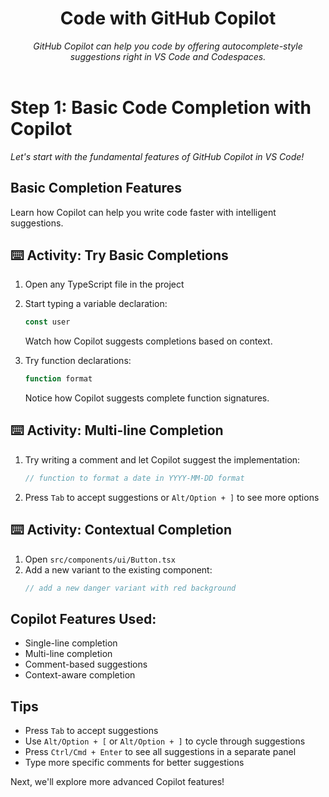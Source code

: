 <header>

<!--
  <<< Author notes: Course header >>>
  Read <https://skills.github.com/quickstart> for more information about how to build courses using this template.
  Include a 1280×640 image, course name in sentence case, and a concise description in emphasis.
  In your repository settings: enable template repository, add your 1280×640 social image, auto delete head branches.
  Next to "About", add description & tags; disable releases, packages, & environments.
  Add your open source license, GitHub uses the MIT license.
-->

# Code with GitHub Copilot

_GitHub Copilot can help you code by offering autocomplete-style suggestions right in VS Code and Codespaces._

</header>

# Step 1: Basic Code Completion with Copilot

_Let's start with the fundamental features of GitHub Copilot in VS Code!_

## Basic Completion Features

Learn how Copilot can help you write code faster with intelligent suggestions.

## :keyboard: Activity: Try Basic Completions

1. Open any TypeScript file in the project
2. Start typing a variable declaration:
   ```typescript
   const user
   ```
   Watch how Copilot suggests completions based on context.

3. Try function declarations:
   ```typescript
   function format
   ```
   Notice how Copilot suggests complete function signatures.

## :keyboard: Activity: Multi-line Completion

1. Try writing a comment and let Copilot suggest the implementation:
   ```typescript
   // function to format a date in YYYY-MM-DD format
   ```

2. Press `Tab` to accept suggestions or `Alt/Option + ]` to see more options

## :keyboard: Activity: Contextual Completion

1. Open `src/components/ui/Button.tsx`
2. Add a new variant to the existing component:
   ```typescript
   // add a new danger variant with red background
   ```

## Copilot Features Used:
- Single-line completion
- Multi-line completion
- Comment-based suggestions
- Context-aware completion

## Tips
- Press `Tab` to accept suggestions
- Use `Alt/Option + [` or `Alt/Option + ]` to cycle through suggestions
- Press `Ctrl/Cmd + Enter` to see all suggestions in a separate panel
- Type more specific comments for better suggestions

Next, we'll explore more advanced Copilot features!



